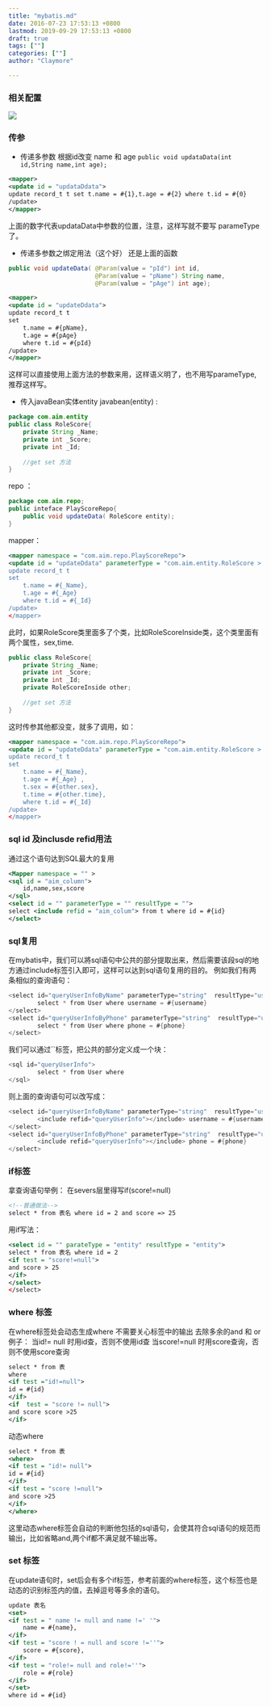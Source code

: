 ```yaml
---
title: "mybatis.md"
date: 2016-07-23 17:53:13 +0800
lastmod: 2019-09-29 17:53:13 +0800
draft: true
tags: [""]
categories: [""]
author: "Claymore"

---
```

 


### 相关配置
![](http://7xs1eq.com1.z0.glb.clouddn.com/mybatis.png)

### 传参

* 传递多参数 
  根据id改变 name 和 age
  `public void updataData(int id,String name,int age);`

```xml
<mapper>
<update id = "updataDdata">   
update record_t t set t.name = #{1},t.age = #{2} where t.id = #{0}
/update>
</mapper>
```
上面的数字代表updataData中参数的位置，注意，这样写就不要写 parameType了。

* 传递多参数之绑定用法（这个好）
  还是上面的函数

```java
public void updateData( @Param(value = "pId") int id,
                        @Param(value = "pName") String name,
                        @Param(value = "pAge") int age);
```

```xml
<mapper>
<update id = "updateDdata">   
update record_t t 
set 
    t.name = #{pName},
    t.age = #{pAge} 
    where t.id = #{pId}
/update>
</mapper>
```
这样可以直接使用上面方法的参数来用，这样语义明了，也不用写parameType,推荐这样写。

* 传入javaBean实体entity
  javabean(entity) :
```java
package com.aim.entity
public class RoleScore{
    private String _Name;
    private int _Score;
    private int _Id;
    
    //get set 方法
}

```
repo ：
```java
package com.aim.repo;
public inteface PlayScoreRepo{
    public void updateData( RoleScore entity);
}
```
mapper：
```xml
<mapper namespace = "com.aim.repo.PlayScoreRepo">
<update id = "updateDdata" parameterType = "com.aim.entity.RoleScore >   
update record_t t 
set 
    t.name = #{_Name},
    t.age = #{_Age} 
    where t.id = #{_Id}
/update>
</mapper>
```
此时，如果RoleScore类里面多了个类，比如RoleScoreInside类，这个类里面有两个属性，sex,time. 

```java
public class RoleScore{
    private String _Name;
    private int _Score;
    private int _Id;
    private RoleScoreInside other;
    
    //get set 方法
}
```

这时传参其他都没变，就多了调用，如：

```xml
<mapper namespace = "com.aim.repo.PlayScoreRepo">
<update id = "updateDdata" parameterType = "com.aim.entity.RoleScore >   
update record_t t 
set 
    t.name = #{_Name},
    t.age = #{_Age} ,
    t.sex = #{other.sex},
    t.time = #{other.time},
    where t.id = #{_Id}
/update>
</mapper>
```
### sql id 及inclusde refid用法
通过这个语句达到SQL最大的复用

```xml
<Mapper namespace = "" >
<sql id = "aim_column"> 
    id,name,sex,score
</sql>
<select id = "" parameterType = "" resultType = "">
select <include refid = "aim_colum"> from t where id = #{id}
</select>

```

### sql复用
在mybatis中，我们可以將sql语句中公共的部分提取出来，然后需要该段sql的地方通过include标签引入即可，这样可以达到sql语句复用的目的。 
例如我们有两条相似的查询语句：

```java
<select id="queryUserInfoByName" parameterType="string"  resultType="user">
        select * from User where username = #{username}
</select>
<select id="queryUserInfoByPhone" parameterType="string"  resultType="user">
        select * from User where phone = #{phone}
</select>
```

我们可以通过``标签，把公共的部分定义成一个块：

```java
<sql id="queryUserInfo">
        select * from User where 
</sql>
```

则上面的查询语句可以改写成：

```java
<select id="queryUserInfoByName" parameterType="string"  resultType="user">
        <include refid="queryUserInfo"></include> username = #{username}
</select>
<select id="queryUserInfoByPhone" parameterType="string"  resultType="user">
        <include refid="queryUserInfo"></include> phone = #{phone}
</select>
```


### if标签
拿查询语句举例：
在severs层里得写if(score!=null)
```xml
<!--普通做法-->
select * from 表名 where id = 2 and score => 25
```
用if写法：
```xml
<select id = "" parateType = "entity" resultType = "entity">
select * from 表名 where id = 2
<if test = "score!=null">
and score > 25
</if>
</select>
</select>
```

### where 标签
在where标签处会动态生成where
不需要关心标签中的输出
去除多余的and 和 or
例子：
当id!= null 时用id查，否则不使用id查
当score!=null 时用score查询，否则不使用score查询

```xml
select * from 表 
where 
<if test ="id!=null">
id = #{id}
</if>
<if  test = "score != null">
and score score >25
</if>

```
动态where
```xml
select * from 表 
<where>
<if test = "id!= null">
id = #{id}
</if>
<if test = "score !=null">
and score >25
</if>
</where>
```
这里动态where标签会自动的判断他包括的sql语句，会使其符合sql语句的规范而输出，比如省略and,两个if都不满足就不输出等。

### set 标签 
在update语句时，set后会有多个if标签，参考前面的where标签，这个标签也是动态的识别标签内的值，去掉逗号等多余的语句。
```xml
update 表名
<set>
<if test = " name != null and name !=' '">
    name = #{name},
</if>
<if test = "score ! = null and score !=''">
    score = #{score},
</if>
<if test = "role!= null and role!=''">
    role = #{role}
</if>
</set>
where id = #{id}

```









